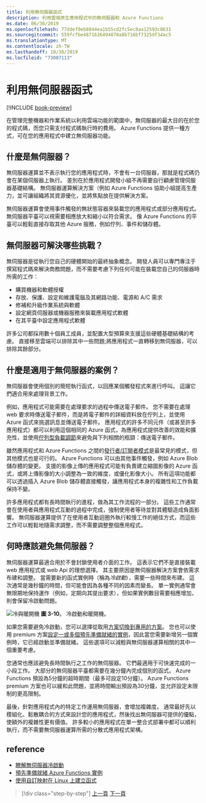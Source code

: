 ```yaml
---
title: 利用無伺服器函式
description: 利用雲端原生應用程式中的無伺服器和 Azure Functions
ms.date: 06/30/2019
ms.openlocfilehash: 77ddef0eb8844ea1b55cd2fc5ec8aa12593c8631
ms.sourcegitcommit: 559fcfbe4871636494870a8b716bf7325df34ac5
ms.translationtype: MT
ms.contentlocale: zh-TW
ms.lasthandoff: 10/30/2019
ms.locfileid: "73087113"
---
```

# <a name="leveraging-serverless-functions"></a>利用無伺服器函式

[!INCLUDE [book-preview](../../../includes/book-preview.md)]

在管理完整機器和作業系統以利用雲端功能的範圍中，無伺服器的最大目的在於您的程式碼，而您只需支付程式碼執行時的費用。 Azure Functions 提供一種方式，可在您的應用程式中建立無伺服器功能。

## <a name="what-is-serverless"></a>什麼是無伺服器？

無伺服器運算並不表示執行您的應用程式時，不會有一台伺服器，那就是程式碼仍會在某個伺服器上執行。 差別在於應用程式開發小組不再需要自行顧慮管理伺服器基礎結構。 無伺服器運算解決方案（例如 Azure Functions 協助小組提高生產力，並可讓組織將其資源優化，並將焦點放在提供解決方案。

無伺服器運算會使用事件觸發的無狀態容器來裝載您的應用程式或部分應用程式。 無伺服器平臺可以視需要相應放大和縮小以符合需求。 像 Azure Functions 的平臺可以輕鬆直接存取其他 Azure 服務，例如佇列、事件和儲存體。

## <a name="what-challenges-are-solved-by-serverless"></a>無伺服器可解決哪些挑戰？

無伺服器是從執行您自己的硬體開始的最終抽象概念。 開發人員可以專門專注于撰寫程式碼來解決商務問題，而不需要考慮下列任何可能在裝載您自己的伺服器時所需的工作：

- 購買機器和軟體授權
- 存放、保護、設定和維護電腦及其網路功能、電源和 A/C 需求
- 修補和升級作業系統與軟體
- 設定網頁伺服器或機器服務來裝載應用程式軟體
- 在其平臺中設定應用程式軟體

許多公司都採用數十個員工成員，並配置大型預算來支援這些硬體基礎結構的考慮。 直接移至雲端可以排除其中一些問題;將應用程式一直轉移到無伺服器，可以排除其餘部分。

## <a name="what-scenarios-are-appropriate-for-serverless"></a>什麼是適用于無伺服器的案例？

無伺服器會使用個別的簡短執行函式，以回應某個觸發程式來進行呼叫。 這讓它們適合用來處理背景工作。

例如，應用程式可能需要在處理要求的過程中傳送電子郵件。 您不需要在處理 web 要求時傳送電子郵件，而是將電子郵件的詳細資料放在佇列上，並使用 Azure 函式來挑選訊息並傳送電子郵件。 應用程式的許多不同元件（或甚至許多應用程式）都可以利用這個相同的 Azure 函式，為應用程式提供改善的效能和擴充性，並使用[佇列型負載調節](https://docs.microsoft.com/azure/architecture/patterns/queue-based-load-leveling)來避免與下列相關的瓶頸：傳送電子郵件。

雖然應用程式和 Azure Functions 之間的[發行者/訂閱者模式](https://docs.microsoft.com/azure/architecture/patterns/publisher-subscriber)是最常見的模式，但其他模式也是可行的。 Azure Functions 可以由其他事件觸發，例如 Azure Blob 儲存體的變更。 支援的影像上傳的應用程式可能有負責建立縮圖影像的 Azure 函式，或將上傳影像的大小調整為一致的維度，或優化影像大小。 所有這項功能都可以透過插入 Azure Blob 儲存體直接觸發，讓應用程式本身的複雜性和工作負載保持不變。

許多應用程式都有長時間執行的進程，做為其工作流程的一部分。 這些工作通常會在使用者與應用程式互動的過程中完成，強制使用者等待並對其體驗造成負面影響。 無伺服器運算提供了在使用者互動迴圈外執行較慢工作的絕佳方式，而這些工作可以輕鬆地隨需求調整，而不需要調整整個應用程式。

## <a name="when-should-you-avoid-serverless"></a>何時應該避免無伺服器？

無伺服器運算最適合用於不會封鎖使用者介面的工作。 這表示它們不是直接裝載 web 應用程式或 web Api 的理想選擇。 其主要原因是無伺服器解決方案會依需求布建和調整。 當需要新的函式實例時（稱為*冷啟動*），需要一些時間來布建。 這次通常是幾秒鐘的時間，但可能會因為各種不同的因素而變長。 單一實例通常會無限期地保持運作（例如，定期向其提出要求），但如果實例數目需要相應增加，則會保留冷啟動問題。

![冷與暖開機](./media/cold-start-warm-start.png)
**圖 3-10**。 冷啟動和暖開機。

如果您需要避免冷啟動，您可以選擇從取用[方案切換到專用的方案](https://azure.microsoft.com/blog/understanding-serverless-cold-start/)。 您也可以使用 premium 方案[設定一或多個預先準備就緒的實例](https://docs.microsoft.com/azure/azure-functions/functions-premium-plan#pre-warmed-instances)，因此當您需要新增另一個實例時，它已經啟動並準備就緒。 這些選項可以減輕與無伺服器運算相關的其中一個重要考慮。

您通常也應該避免長時間執行之工作的無伺服器。 它們最適用于可快速完成的一小段工作。 大部分的無伺服器平臺都需要在幾分鐘內完成個別的函式。 Azure Functions 預設為5分鐘的超時期間（最多可設定10分鐘）。 Azure Functions premium 方案也可以緩和此問題，並將時間輸出預設為30分鐘，並允許設定未限制的更高限制。

最後，針對應用程式內的特定工作運用無伺服器，會增加複雜度。 通常最好先以模組化、鬆散耦合的方式來設計您的應用程式，然後找出無伺服器可提供的優點，使額外的複雜性更有價值。 許多較小的應用程式在單一整合式部署中都可以順利執行，而不需要無伺服器運算所需的分散式應用程式架構。

## <a name="references"></a>reference

- [瞭解無伺服器冷啟動](https://azure.microsoft.com/blog/understanding-serverless-cold-start/)
- [預先準備就緒 Azure Functions 實例](https://docs.microsoft.com/azure/azure-functions/functions-premium-plan#pre-warmed-instances)
- [使用自訂映射在 Linux 上建立函式](https://docs.microsoft.com/azure/azure-functions/functions-create-function-linux-custom-image)

>[!div class="step-by-step"]
>[上一頁](leverage-containers-orchestrators.md)
>[下一頁](combine-containers-serverless-approaches.md)
